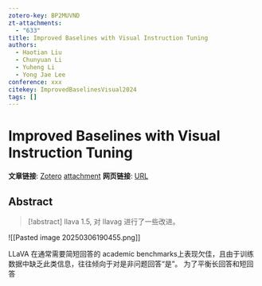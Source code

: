 ```yaml
---
zotero-key: BP2MUVND
zt-attachments:
  - "633"
title: Improved Baselines with Visual Instruction Tuning
authors:
  - Haotian Liu
  - Chunyuan Li
  - Yuheng Li
  - Yong Jae Lee
conference: xxx
citekey: ImprovedBaselinesVisual2024
tags: []
---
```

# Improved Baselines with Visual Instruction Tuning

**文章链接**: [Zotero](zotero://select/library/items/BP2MUVND) [attachment](<file:///home/ilot/Documents/Zotero/storage/32XQK3KW/Liu%20%E7%AD%89%20-%202024%20-%20Improved%20Baselines%20with%20Visual%20Instruction%20Tuning.pdf>)
**网页链接**: [URL](https://openaccess.thecvf.com/content/CVPR2024/html/Liu_Improved_Baselines_with_Visual_Instruction_Tuning_CVPR_2024_paper.html)
## Abstract

>[!abstract]
> llava 1.5, 对 llavag 进行了一些改进。
> 

![[Pasted image 20250306190455.png]]


 
 LLaVA 在通常需要简短回答的 academic benchmarks上表现欠佳，且由于训练数据中缺乏此类信息，往往倾向于对是非问题回答“是”。
 为了平衡长回答和短回答